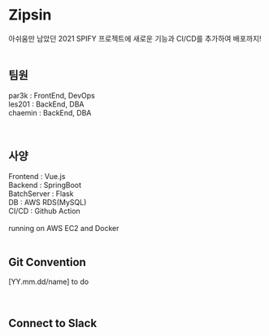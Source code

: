 # Zipsin
아쉬움만 남았던 2021 SPIFY 프로젝트에 새로운 기능과 CI/CD를 추가하여 배포까지!
<br>
<br>
## 팀원

par3k : FrontEnd, DevOps<br>
les201 : BackEnd, DBA<br>
chaemin : BackEnd, DBA<br>

<br>

## 사양

Frontend : Vue.js<br>
Backend : SpringBoot<br>
BatchServer : Flask<br>
DB : AWS RDS(MySQL)<br>
CI/CD : Github Action<br>
<br>
running on AWS EC2 and Docker
<br>
<br>
## Git Convention
[YY.mm.dd/name] to do

<br>

## Connect to Slack
